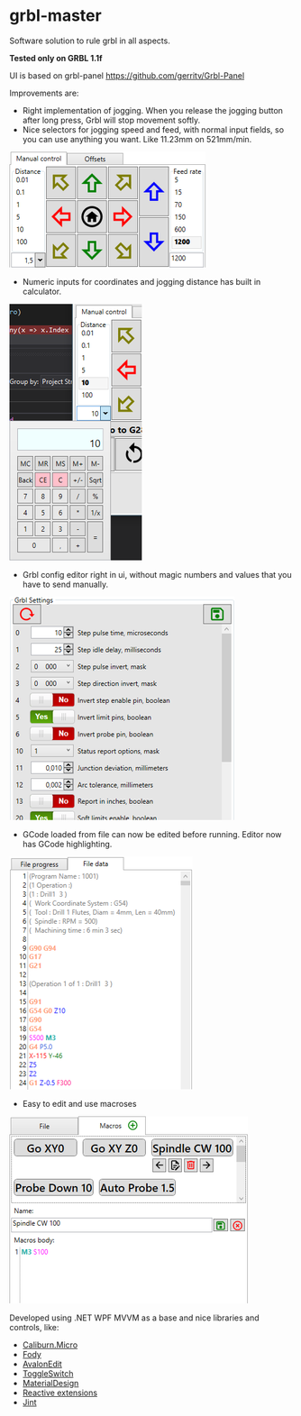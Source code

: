 # grbl-master
Software solution to rule grbl in all aspects.

**Tested only on GRBL 1.1f**

UI is based on grbl-panel https://github.com/gerritv/Grbl-Panel

Improvements are:
* Right implementation of jogging. When you release the jogging button after long press, Grbl will stop movement softly.
* Nice selectors for jogging speed and feed, with normal input fields, so you can use anything you want. Like 11.23mm on 521mm/min.

![image](https://raw.githubusercontent.com/IlyaChernov/grbl-Master/master/images/Jogging.png)

* Numeric inputs for coordinates and jogging distance has built in calculator.

![image](https://raw.githubusercontent.com/IlyaChernov/grbl-Master/master/images/Numeric%20calculator.png)

* Grbl config editor right in ui, without magic numbers and values that you have to send manually.

![image](https://raw.githubusercontent.com/IlyaChernov/grbl-Master/master/images/GrblSettings.png)

* GCode loaded from file can now be edited before running. Editor now has GCode highlighting.

![image](https://raw.githubusercontent.com/IlyaChernov/grbl-Master/master/images/File%20editor.png)

* Easy to edit and use macroses

![image](https://raw.githubusercontent.com/IlyaChernov/grbl-Master/master/images/Macro%20editor.png)

Developed using .NET WPF MVVM as a base and nice libraries and controls, like:
* [Caliburn.Micro](https://caliburnmicro.com/)
* [Fody](https://github.com/Fody/Fody)
* [AvalonEdit](http://avalonedit.net/)
* [ToggleSwitch](https://github.com/ejensen/toggle-switch-control)
* [MaterialDesign](https://github.com/MaterialDesignInXAML/MaterialDesignInXamlToolkit)
* [Reactive extensions](https://github.com/dotnet/reactive)
* [Jint](https://github.com/sebastienros/jint)
